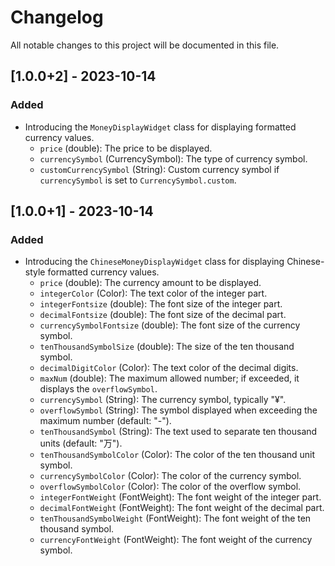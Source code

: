 # Changelog

All notable changes to this project will be documented in this file.

## [1.0.0+2] - 2023-10-14

### Added

- Introducing the `MoneyDisplayWidget` class for displaying formatted currency values.
  - `price` (double): The price to be displayed.
  - `currencySymbol` (CurrencySymbol): The type of currency symbol.
  - `customCurrencySymbol` (String): Custom currency symbol if `currencySymbol` is set to `CurrencySymbol.custom`.

## [1.0.0+1] - 2023-10-14

### Added

- Introducing the `ChineseMoneyDisplayWidget` class for displaying Chinese-style formatted currency values.
  - `price` (double): The currency amount to be displayed.
  - `integerColor` (Color): The text color of the integer part.
  - `integerFontsize` (double): The font size of the integer part.
  - `decimalFontsize` (double): The font size of the decimal part.
  - `currencySymbolFontsize` (double): The font size of the currency symbol.
  - `tenThousandSymbolSize` (double): The size of the ten thousand symbol.
  - `decimalDigitColor` (Color): The text color of the decimal digits.
  - `maxNum` (double): The maximum allowed number; if exceeded, it displays the `overflowSymbol`.
  - `currencySymbol` (String): The currency symbol, typically "¥".
  - `overflowSymbol` (String): The symbol displayed when exceeding the maximum number (default: "-").
  - `tenThousandSymbol` (String): The text used to separate ten thousand units (default: "万").
  - `tenThousandSymbolColor` (Color): The color of the ten thousand unit symbol.
  - `currencySymbolColor` (Color): The color of the currency symbol.
  - `overflowSymbolColor` (Color): The color of the overflow symbol.
  - `integerFontWeight` (FontWeight): The font weight of the integer part.
  - `decimalFontWeight` (FontWeight): The font weight of the decimal part.
  - `tenThousandSymbolWeight` (FontWeight): The font weight of the ten thousand symbol.
  - `currencyFontWeight` (FontWeight): The font weight of the currency symbol.
